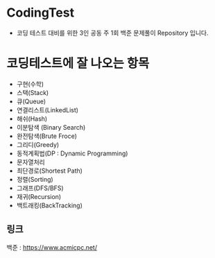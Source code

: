 # CodingTest
- 코딩 테스트 대비를 위한 3인 공동 주 1회 백준 문제풀이 Repository 입니다.

# 코딩테스트에 잘 나오는 항목
- 구현(수학)
- 스택(Stack)
- 큐(Queue)
- 연결리스트(LinkedList)
- 해쉬(Hash)
- 이분탐색 (Binary Search)
- 완전탐색(Brute Froce)
- 그리디(Greedy)
- 동적계획법(DP : Dynamic Programming)
- 문자열처리
- 최단경로(Shortest Path)
- 정렬(Sorting)
- 그래프(DFS/BFS)
- 재귀(Recursion)
- 백트래킹(BackTracking)

## 링크
백준 : https://www.acmicpc.net/
